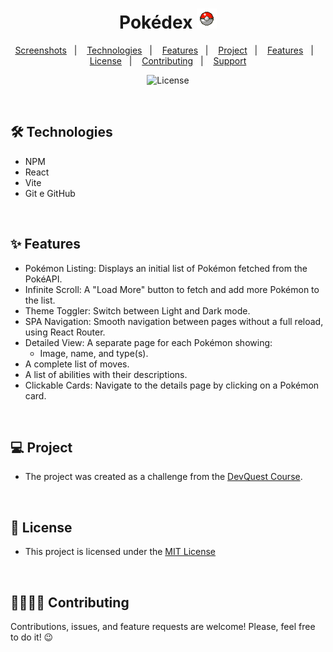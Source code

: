 <h1 align="center"> Pokédex <img src="./src/img/pokeball-success.gif"></h1>

<p align="center">  
  <a href="#-screenshots">Screenshots</a>&nbsp;&nbsp;&nbsp;|&nbsp;&nbsp;&nbsp;
  <a href="#-technologies">Technologies</a>&nbsp;&nbsp;&nbsp;|&nbsp;&nbsp;&nbsp;
  <a href="#-features">Features</a>&nbsp;&nbsp;&nbsp;|&nbsp;&nbsp;&nbsp;
  <a href="#-project">Project</a>&nbsp;&nbsp;&nbsp;|&nbsp;&nbsp;&nbsp;
   <a href="#-features">Features</a>&nbsp;&nbsp;&nbsp;|&nbsp;&nbsp;&nbsp;
  <a href="#-license">License</a>&nbsp;&nbsp;&nbsp;|&nbsp;&nbsp;&nbsp;
  <a href="#-contributing">Contributing</a>&nbsp;&nbsp;&nbsp;|&nbsp;&nbsp;&nbsp;
  <a href="#support">Support</a>  
</p>

<p align="center">
  <img alt="License" src="https://img.shields.io/static/v1?label=license&message=MIT&color=c920c9&labelColor=000000">
</p>

<br>

## 🛠 Technologies

- NPM
- React
- Vite
- Git e GitHub

<br>

## ✨ Features

- Pokémon Listing: Displays an initial list of Pokémon fetched from the PokéAPI.
- Infinite Scroll: A "Load More" button to fetch and add more Pokémon to the list.
- Theme Toggler: Switch between Light and Dark mode.
- SPA Navigation: Smooth navigation between pages without a full reload, using React Router.
- Detailed View: A separate page for each Pokémon showing:
  - Image, name, and type(s).
- A complete list of moves.
- A list of abilities with their descriptions.
- Clickable Cards: Navigate to the details page by clicking on a Pokémon card.

<br>

## 💻 Project

- The project was created as a challenge from the [DevQuest Course](https://cursos.devemdobro.com/).

<br>

## 📜 License

- This project is licensed under the [MIT License](https://choosealicense.com/licenses/mit/)

<br>

## 🫱🏻‍🫲🏻 Contributing

<p> Contributions, issues, and feature requests are welcome! Please, feel free to do it! 😉 </p>

<br>
